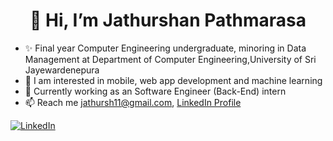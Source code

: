 <h1 align="center">👋 Hi, I’m Jathurshan Pathmarasa</h1>

- ✨ Final year Computer Engineering undergraduate, minoring in Data Management at Department of Computer Engineering,University of Sri Jayewardenepura
- 💞️ I am interested in mobile, web app development and machine learning
- 🌱 Currently working as an Software Engineer (Back-End) intern
- 📫 Reach me jathursh11@gmail.com, [LinkedIn Profile](https://www.linkedin.com/in/pathmarasa-jathurshan-10559622a/)

[![LinkedIn](https://brand.linkedin.com/dam/jcr:5b6f8683-2545-4bb0-a5f5-5f19b1e53d6e/LinkedIn_Logo_2019.svg)][linkedin]

[linkedin]: https://www.linkedin.com/in/jathurshan-pathmarasa-10559622a/



<!---
Justy-11/Justy-11 is a ✨ special ✨ repository because its `README.md` (this file) appears on your GitHub profile.
You can click the Preview link to take a look at your changes.
--->
